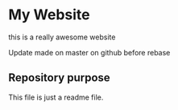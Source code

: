 # My Website

this is a really awesome website

Update made on master on github before rebase

## Repository purpose

This file is just a readme file.
